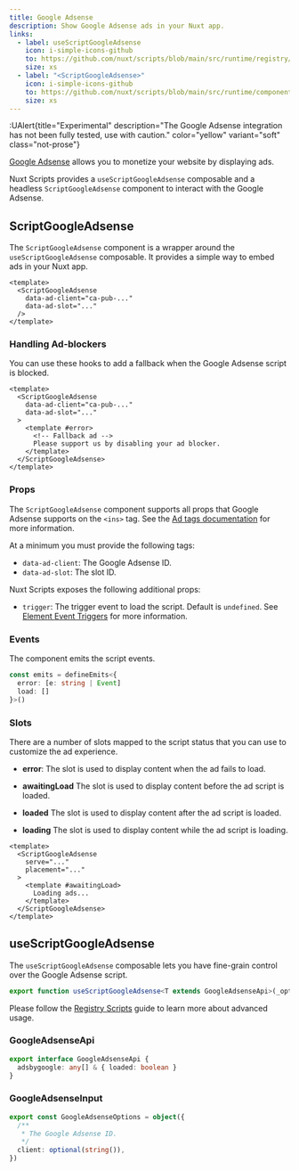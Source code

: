 ```yaml
---
title: Google Adsense
description: Show Google Adsense ads in your Nuxt app.
links:
  - label: useScriptGoogleAdsense
    icon: i-simple-icons-github
    to: https://github.com/nuxt/scripts/blob/main/src/runtime/registry/google-adsense.ts
    size: xs
  - label: "<ScriptGoogleAdsense>"
    icon: i-simple-icons-github
    to: https://github.com/nuxt/scripts/blob/main/src/runtime/components/ScriptGoogleAdsense.vue
    size: xs
---
```


:UAlert{title="Experimental" description="The Google Adsense integration has not been fully tested, use with caution." color="yellow" variant="soft" class="not-prose"}

[Google Adsense](https://www.google.com/adsense/start/) allows you to monetize your website by displaying ads.

Nuxt Scripts provides a `useScriptGoogleAdsense` composable and a headless `ScriptGoogleAdsense` component to interact with the Google Adsense.

## ScriptGoogleAdsense

The `ScriptGoogleAdsense` component is a wrapper around the `useScriptGoogleAdsense` composable. It provides a simple way to embed ads in your Nuxt app.

```vue
<template>
  <ScriptGoogleAdsense
    data-ad-client="ca-pub-..."
    data-ad-slot="..."
  />
</template>
```

### Handling Ad-blockers

You can use these hooks to add a fallback when the Google Adsense script is blocked.

```vue
<template>
  <ScriptGoogleAdsense
    data-ad-client="ca-pub-..."
    data-ad-slot="..."
  >
    <template #error>
      <!-- Fallback ad -->
      Please support us by disabling your ad blocker.
    </template>
  </ScriptGoogleAdsense>
</template>
```

### Props

The `ScriptGoogleAdsense` component supports all props that Google Adsense supports on the `<ins>` tag. See the [Ad tags documentation](https://developers.google.com/adsense/platforms/transparent/ad-tags) for more information.

At a minimum you must provide the following tags:
- `data-ad-client`: The Google Adsense ID.
- `data-ad-slot`: The slot ID.

Nuxt Scripts exposes the following additional props:
- `trigger`: The trigger event to load the script. Default is `undefined`. See [Element Event Triggers](/docs/guides/script-triggers#element-event-triggers) for more information.

### Events

The component emits the script events.

```ts
const emits = defineEmits<{
  error: [e: string | Event]
  load: []
}>()
```

### Slots

There are a number of slots mapped to the script status that you can use to customize the ad experience.

- **error**:
  The slot is used to display content when the ad fails to load.

- **awaitingLoad**
  The slot is used to display content before the ad script is loaded.

- **loaded**
  The slot is used to display content after the ad script is loaded.

- **loading**
  The slot is used to display content while the ad script is loading.

```vue
<template>
  <ScriptGoogleAdsense
    serve="..."
    placement="..."
  >
    <template #awaitingLoad>
      Loading ads...
    </template>
  </ScriptGoogleAdsense>
</template>
```

## useScriptGoogleAdsense

The `useScriptGoogleAdsense` composable lets you have fine-grain control over the Google Adsense script.

```ts
export function useScriptGoogleAdsense<T extends GoogleAdsenseApi>(_options?: GoogleAdsenseInput) {}
```

Please follow the [Registry Scripts](/docs/guides/registry-scripts) guide to learn more about advanced usage.

### GoogleAdsenseApi

```ts
export interface GoogleAdsenseApi {
  adsbygoogle: any[] & { loaded: boolean }
}
```

### GoogleAdsenseInput

```ts
export const GoogleAdsenseOptions = object({
  /**
   * The Google Adsense ID.
   */
  client: optional(string()),
})
```
